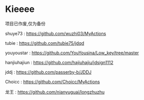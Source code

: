 # Kieeee


项目已作废,仅为备份


shuye73   :  https://github.com/wuzhi03/MyActions

tubie :   https://github.com/tubie75/jdqd

youyoustar : https://github.com/YouYousina/Low_key/tree/master

hanjiuhajiun  : https://github.com/hajiuhajiu/jdsign1112

jddj  :  https://github.com/passerby-b/JDDJ

Choicc  :   https://github.com/Choicc/MyActions

龙王 :  https://github.com/nianyuguai/longzhuzhu
